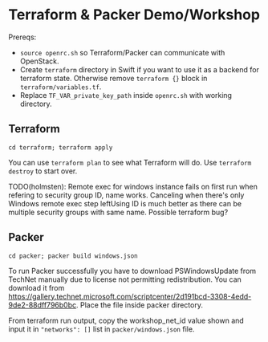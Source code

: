 # Terraform & Packer Demo/Workshop
Prereqs:
- `source openrc.sh` so Terraform/Packer can communicate with OpenStack.
- Create `terraform` directory in Swift if you want to use it as a backend for terraform state. Otherwise remove `terraform {}` block in `terraform/variables.tf`.
- Replace `TF_VAR_private_key_path` inside `openrc.sh` with working directory.

## Terraform
`cd terraform; terraform apply`

You can use `terraform plan` to see what Terraform will do. Use `terraform destroy` to start over.

TODO(holmsten): Remote exec for windows instance fails on first run when refering to security group ID, name works. Canceling when there's only Windows remote exec step leftUsing ID is much better as there can be multiple security groups with same name. Possible terraform bug?

## Packer
`cd packer; packer build windows.json`

To run Packer successfully you have to download PSWindowsUpdate from TechNet manually due to license not permitting redistribution. You can download it from https://gallery.technet.microsoft.com/scriptcenter/2d191bcd-3308-4edd-9de2-88dff796b0bc. Place the file inside packer directory.

From terraform run output, copy the workshop_net_id value shown and input it in `"networks": []` list in `packer/windows.json` file.
